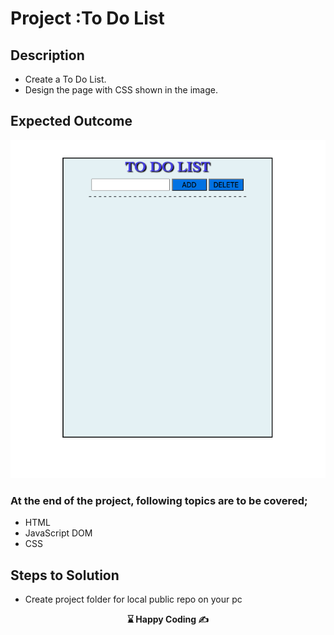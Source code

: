 

# Project :To Do List


## Description
- Create a To Do List.
- Design the page with CSS shown in the image.

## Expected Outcome

![Vowels](.//toDoList.png)

### At the end of the project, following topics are to be covered;

- HTML 
- JavaScript DOM
- CSS

## Steps to Solution
  
- Create project folder for local public repo on your pc



<p align="center"><strong> ⌛ Happy Coding  ✍</strong> </p>